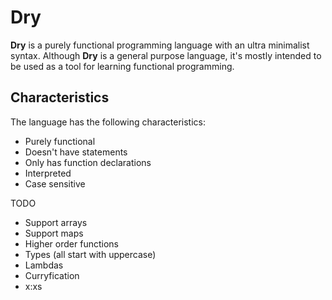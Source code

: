 # Dry
**Dry** is a purely functional programming language with an ultra minimalist syntax. Although **Dry** is a general purpose language, it's mostly intended to be used as a tool for learning functional programming.

## Characteristics
The language has the following characteristics:
* Purely functional
* Doesn't have statements
* Only has function declarations
* Interpreted
* Case sensitive

TODO
* Support arrays
* Support maps
* Higher order functions
* Types (all start with uppercase)
* Lambdas
* Curryfication
* x:xs